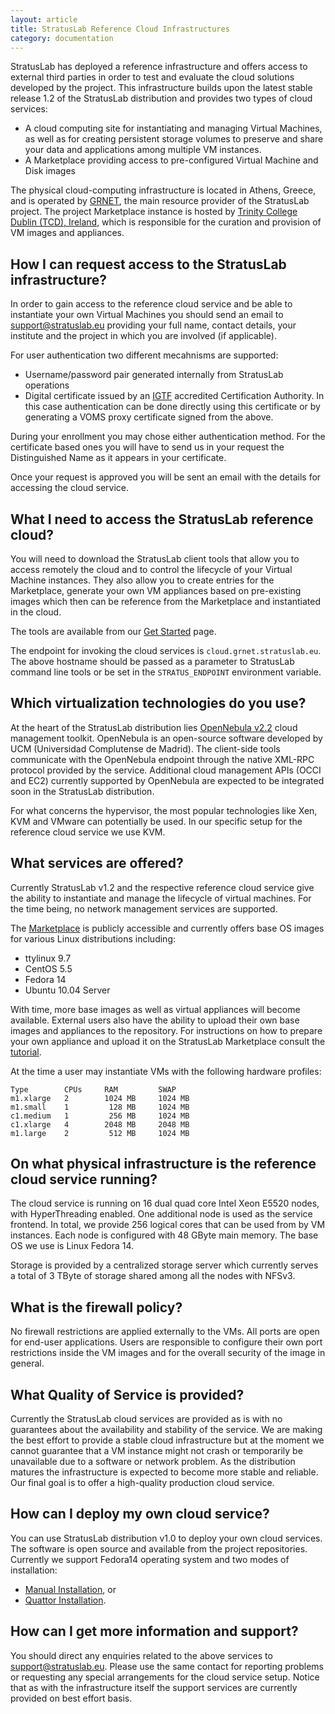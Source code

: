 ```yaml
---
layout: article
title: StratusLab Reference Cloud Infrastructures
category: documentation
---
```


StratusLab has deployed a reference infrastructure and offers access to
external third parties in order to test and evaluate the cloud solutions
developed by the project. This infrastructure builds upon the latest stable
release 1.2 of the StratusLab distribution and provides two types of cloud
services:

  * A cloud computing site for instantiating and managing Virtual Machines, as
    well as for creating persistent storage volumes to preserve and share your
    data and applications among multiple VM instances.
  * A Marketplace providing access to pre-configured Virtual Machine and Disk
    images

The physical cloud-computing infrastructure is located in Athens, Greece, and
is operated by [GRNET][grnet], the main resource provider of the StratusLab
project. The project Marketplace instance is hosted by [Trinity College Dublin
(TCD), Ireland][tcd], which is responsible for the curation and provision of
VM images and appliances.

How I can request access to the StratusLab infrastructure?
----------------------------------------------------------

In order to gain access to the reference cloud service and be able to
instantiate your own Virtual Machines you should send an email to
support@stratuslab.eu providing your full name, contact details, your
institute and the project in which you are involved (if applicable).

For user authentication two different mecahnisms are supported:

  * Username/password pair generated internally from StratusLab operations
  * Digital certificate issued by an [IGTF][igtf] accredited Certification
    Authority. In this case authentication can be done directly using this
    certificate or by generating a VOMS proxy certificate signed from the
    above.

During your enrollment you may chose either authentication method. For the
certificate based ones you will have to send us in your request the
Distinguished Name as it appears in your certificate.

Once your request is approved you will be sent an email with the details for
accessing the cloud service.

What I need to access the StratusLab reference cloud?
-----------------------------------------------------

You will need to download the StratusLab client tools that allow you to access
remotely the cloud and to control the lifecycle of your Virtual Machine
instances. They also allow you to create entries for the Marketplace, generate
your own VM appliances based on pre-existing images which then can be
reference from the Marketplace and instantiated in the cloud.

The tools are available from our [Get Started][get-started] page.

The endpoint for invoking the cloud services is `cloud.grnet.stratuslab.eu`.
The above hostname should be passed as a parameter to StratusLab command line
tools or be set in the `STRATUS_ENDPOINT` environment variable.

Which virtualization technologies do you use?
---------------------------------------------

At the heart of the StratusLab distribution lies [OpenNebula v2.2][one] cloud
management toolkit. OpenNebula is an open-source software developed by UCM
(Universidad Complutense de Madrid). The client-side tools communicate with
the OpenNebula endpoint through the native XML-RPC protocol provided by the
service. Additional cloud management APIs (OCCI and EC2) currently supported
by OpenNebula are expected to be integrated soon in the StratusLab
distribution.

For what concerns the hypervisor, the most popular technologies like Xen, KVM
and VMware can potentially be used. In our specific setup for the reference
cloud service we use KVM.

What services are offered?
--------------------------

Currently StratusLab v1.2 and the respective reference cloud service give the
ability to instantiate and manage the lifecycle of virtual machines. For the
time being, no network management services are supported.

The [Marketplace][marketplace] is publicly accessible and currently offers
base OS images for various Linux distributions including:

  * ttylinux 9.7
  * CentOS 5.5
  * Fedora 14
  * Ubuntu 10.04 Server

With time, more base images as well as virtual appliances will become
available. External users also have the ability to upload their own base
images and appliances to the repository. For instructions on how to prepare
your own appliance and upload it on the StratusLab Marketplace consult the
[tutorial][tutorial].

At the time a user may instantiate VMs with the following hardware profiles:

    Type        CPUs     RAM         SWAP      
    m1.xlarge   2        1024 MB     1024 MB   
    m1.small    1         128 MB     1024 MB   
    c1.medium   1         256 MB     1024 MB   
    c1.xlarge   4        2048 MB     2048 MB   
    m1.large    2         512 MB     1024 MB   

On what physical infrastructure is the reference cloud service running?
-----------------------------------------------------------------------

The cloud service is running on 16 dual quad core Intel Xeon E5520 nodes, with
HyperThreading enabled. One additional node is used as the service frontend.
In total, we provide 256 logical cores that can be used from by VM instances.
Each node is configured with 48 GByte main memory. The base OS we use is Linux
Fedora 14.

Storage is provided by a centralized storage server which currently serves a
total of 3 TByte of storage shared among all the nodes with NFSv3.

What is the firewall policy?
----------------------------

No firewall restrictions are applied externally to the VMs. All ports are open
for end-user applications. Users are responsible to configure their own port
restrictions inside the VM images and for the overall security of the image in
general.

What Quality of Service is provided?
------------------------------------

Currently the StratusLab cloud services are provided as is with no guarantees
about the availability and stability of the service. We are making the best
effort to provide a stable cloud infrastructure but at the moment we cannot
guarantee that a VM instance might not crash or temporarily be unavailable due
to a software or network problem. As the distribution matures the
infrastructure is expected to become more stable and reliable. Our final goal
is to offer a high-quality production cloud service.

How can I deploy my own cloud service?
--------------------------------------

You can use StratusLab distribution v1.0 to deploy your own cloud services.
The software is open source and available from the project repositories.
Currently we support Fedora14 operating system and two modes of installation:

  - [Manual Installation][manual-install], or
  - [Quattor Installation][quattor-install].

How can I get more information and support?
-------------------------------------------

You should direct any enquiries related to the above services to
support@stratuslab.eu. Please use the same contact for reporting problems or
requesting any special arrangements for the cloud service setup. Notice that
as with the infrastructure itself the support services are currently provided
on best effort basis.

[grnet]: http://www.grnet.gr
[tcd]: http://www.tcd.ie 
[igtf]: http://www.igtf.net/
[get-started]: http://stratuslab.eu/doku.php/release:users
[one]: http://www.opennebula.org 
[marketplace]: https://marketplace.stratuslab.eu
[tutorial]: http://stratuslab.eu/doku.php/tutorial:usertutorial 
[manual-install]: http://stratuslab.eu/doku.php/tutorial:manualinstall
[quattor-install]: http://stratuslab.eu/doku.php/quattorinstall